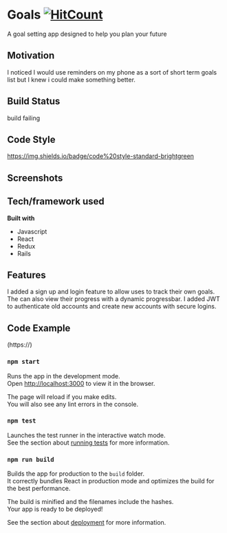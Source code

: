 # Goals [![HitCount](http://hits.dwyl.com/Gurjot-Sidhu/GoalFrontend.svg)](http://hits.dwyl.com/Gurjot-Sidhu/GoalFrontend)

A goal setting app designed to help you plan your future

## Motivation
I noticed I would use reminders on my phone as a sort of short term goals list but I knew i could make something better.  

## Build Status
build failing
## Code Style
https://img.shields.io/badge/code%20style-standard-brightgreen

## Screenshots

## Tech/framework used
**Built with**
- Javascript
- React
- Redux
- Rails

## Features
I added a sign up and login feature to allow uses to track their own goals. The can also view their progress with a dynamic progressbar.
I added JWT to authenticate old accounts and create new accounts with secure logins.
 
## Code Example
(https://)

### `npm start`

Runs the app in the development mode.<br />
Open [http://localhost:3000](http://localhost:3000) to view it in the browser.

The page will reload if you make edits.<br />
You will also see any lint errors in the console.

### `npm test`

Launches the test runner in the interactive watch mode.<br />
See the section about [running tests](https://facebook.github.io/create-react-app/docs/running-tests) for more information.

### `npm run build`

Builds the app for production to the `build` folder.<br />
It correctly bundles React in production mode and optimizes the build for the best performance.

The build is minified and the filenames include the hashes.<br />
Your app is ready to be deployed!

See the section about [deployment](https://facebook.github.io/create-react-app/docs/deployment) for more information.

